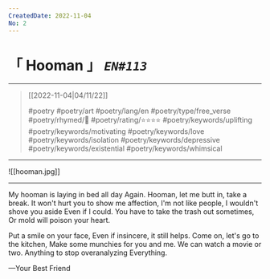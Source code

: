 ```yaml
---
CreatedDate: 2022-11-04
No: 2
---
```

# &#12300; Hooman &#12301; *`EN#113`*

---

> [[2022-11-04|04/11/22]]
> 
> #poetry 
> #poetry/art 
> #poetry/lang/en 
> #poetry/type/free_verse 
> #poetry/rhymed/🔴 
> #poetry/rating/⭐⭐⭐⭐ 
> #poetry/keywords/uplifting #poetry/keywords/motivating #poetry/keywords/love #poetry/keywords/isolation #poetry/keywords/depressive #poetry/keywords/existential #poetry/keywords/whimsical 

---

![[hooman.jpg]]

---

My hooman is laying in bed all day
Again.
Hooman, let me butt in, take a break.
It won't hurt you to show me affection,
I'm not like people, I wouldn't shove you aside
Even if I could.
You have to take the trash out sometimes,
Or mold will poison your heart.

Put a smile on your face,
Even if insincere, it still helps.
Come on, let's go to the kitchen,
Make some munchies for you and me.
We can watch a movie or two.
Anything to stop overanalyzing
Everything.

—Your Best Friend